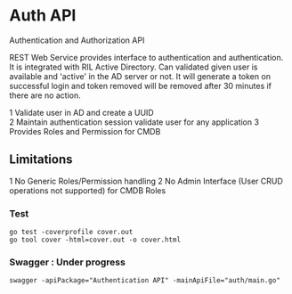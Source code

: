 
# Auth API

Authentication and Authorization API 

REST Web Service provides interface to authentication and authentication. It is integrated with RIL Active Directory. Can validated given user is available and 'active' in the AD server or not. It will generate a token on successful login and token removed will be removed after 30 minutes  if there are no action.

 1 Validate user in AD and create a UUID  
 2 Maintain authentication session validate user for any application
 3 Provides Roles and Permission for CMDB

## Limitations
 1 No Generic Roles/Permission handling
 2 No Admin Interface (User CRUD operations not supported) for CMDB Roles

### Test
```
go test -coverprofile cover.out 
go tool cover -html=cover.out -o cover.html
```

### Swagger : Under progress 
```
swagger -apiPackage="Authentication API" -mainApiFile="auth/main.go"
```